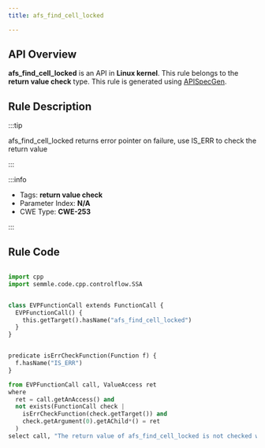 ```yaml
---
title: afs_find_cell_locked

---
```



## API Overview
**afs_find_cell_locked** is an API in **Linux kernel**. This rule belongs to the **return value check** type. This rule is generated using [APISpecGen](../../tools/APISpecGen).
## Rule Description

:::tip

afs_find_cell_locked returns error pointer on failure, use IS_ERR to check the return value

:::

:::info

- Tags: **return value check**
- Parameter Index: **N/A**
- CWE Type: **CWE-253**

:::

## Rule Code
```python

import cpp
import semmle.code.cpp.controlflow.SSA


class EVPFunctionCall extends FunctionCall {
  EVPFunctionCall() {
    this.getTarget().hasName("afs_find_cell_locked")
  }
}


predicate isErrCheckFunction(Function f) {
  f.hasName("IS_ERR") 
}

from EVPFunctionCall call, ValueAccess ret
where
  ret = call.getAnAccess() and
  not exists(FunctionCall check |
    isErrCheckFunction(check.getTarget()) and
    check.getArgument(0).getAChild*() = ret
  )
select call, "The return value of afs_find_cell_locked is not checked with IS_ERR."
    
```